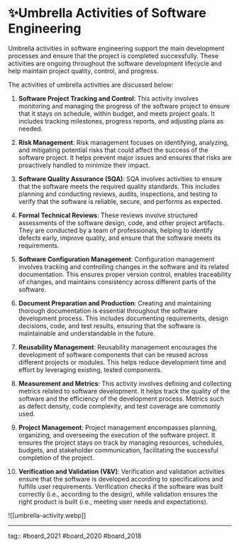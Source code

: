 # ✨Umbrella Activities of Software Engineering

Umbrella activities in software engineering support the main development processes and ensure that the project is completed successfully. These activities are ongoing throughout the software development lifecycle and help maintain project quality, control, and progress.
 
The activities of umbrella activities are discussed below:

1. **Software Project Tracking and Control**: This activity involves monitoring and managing the progress of the software project to ensure that it stays on schedule, within budget, and meets project goals. It includes tracking milestones, progress reports, and adjusting plans as needed.
 
2. **Risk Management**: Risk management focuses on identifying, analyzing, and mitigating potential risks that could affect the success of the software project. It helps prevent major issues and ensures that risks are proactively handled to minimize their impact.

3. **Software Quality Assurance (SQA)**: SQA involves activities to ensure that the software meets the required quality standards. This includes planning and conducting reviews, audits, inspections, and testing to verify that the software is reliable, secure, and performs as expected.

4. **Formal Technical Reviews**: These reviews involve structured assessments of the software design, code, and other project artifacts. They are conducted by a team of professionals, helping to identify defects early, improve quality, and ensure that the software meets its requirements.

5. **Software Configuration Management**: Configuration management involves tracking and controlling changes in the software and its related documentation. This ensures proper version control, enables traceability of changes, and maintains consistency across different parts of the software.

6. **Document Preparation and Production**: Creating and maintaining thorough documentation is essential throughout the software development process. This includes documenting requirements, design decisions, code, and test results, ensuring that the software is maintainable and understandable in the future.

7. **Reusability Management**: Reusability management encourages the development of software components that can be reused across different projects or modules. This helps reduce development time and effort by leveraging existing, tested components.

8. **Measurement and Metrics**: This activity involves defining and collecting metrics related to software development. It helps track the quality of the software and the efficiency of the development process. Metrics such as defect density, code complexity, and test coverage are commonly used.

9. **Project Management**: Project management encompasses planning, organizing, and overseeing the execution of the software project. It ensures the project stays on track by managing resources, schedules, budgets, and stakeholder communication, facilitating the successful completion of the project.

10. **Verification and Validation (V&V)**: Verification and validation activities ensure that the software is developed according to specifications and fulfills user requirements. Verification checks if the software was built correctly (i.e., according to the design), while validation ensures the right product is built (i.e., meeting user needs and expectations).

![[umbrella-activity.webp]]

---

tag:: #board_2021 #board_2020 #board_2018 
